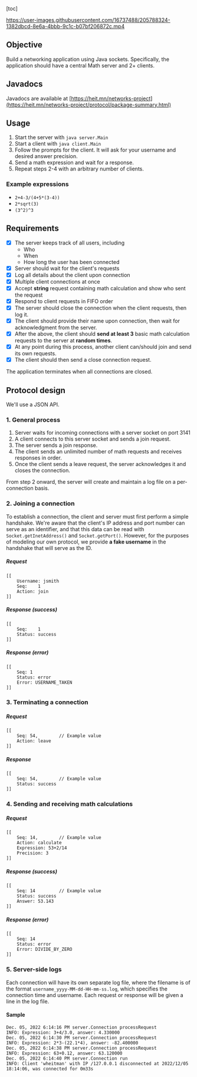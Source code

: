 [toc]

https://user-images.githubusercontent.com/16737488/205788324-1382dbcd-8e6a-4bbb-9c1c-b07bf206872c.mp4

## Objective

Build a networking application using Java sockets. Specifically, the application should have a central Math server and 2+ clients.

## Javadocs
Javadocs are available at [https://heit.mn/networks-project](https://heit.mn/networks-project/protocol/package-summary.html)

## Usage
1. Start the server with `java server.Main`
2. Start a client with `java client.Main`
3. Follow the prompts for the client. It will ask for your username and desired answer precision.
4. Send a math expression and wait for a response.
5. Repeat steps 2-4 with an arbitrary number of clients.

### Example expressions
- `2+4-3/(4+5*(3-4))`
- `2*sqrt(3)`
- `(3^2)^3`

## Requirements
- [x] The server keeps track of all users, including
    - Who
    - When
    - How long the user has been connected
- [x] Server should wait for the client's requests
- [x] Log all details about the client upon connection
- [x] Multiple client connections at once
- [x] Accept **string** request containing math calculation and show who sent the request
- [x] Respond to client requests in FIFO order
- [x] The server should close the connection when the client requests, then log it.
- [x] The client should provide their name upon connection, then wait for acknowledgment from the server.
- [x] After the above, the client should **send at least 3** basic math calculation requests to the server at **random times**.
- [x] At any point during this process, another client can/should join and send its own requests.
- [x] The client should then send a close connection request.

The application terminates when all connections are closed.

## Protocol design
We'll use a JSON API.

### 1. General process
1. Server waits for incoming connections with a server socket on port 3141
2. A client connects to this server socket and sends a join request.
3. The server sends a join response.
4. The client sends an unlimited number of math requests and receives responses in order.
5. Once the client sends a leave request, the server acknowledges it and closes the connection.

From step 2 onward, the server will create and maintain a log file on a per-connection basis.

### 2. Joining a connection
To establish a connection, the client and server must first perform a simple handshake. We're aware that the client's IP address and port number can serve as an identifier, and that this data can be read with `Socket.getInetAddress()` and `Socket.getPort()`. However, for the purposes of modeling our own protocol, we provide **a fake username** in the handshake that will serve as the ID.

##### Request

```
[[
   	Username: jsmith
    Seq:	1
    Action: join
]]
```
##### Response (success)

```
[[
    Seq:	1
    Status: success
]]
```

##### Response (error)

```
[[
   	Seq: 1
    Status: error
    Error: USERNAME_TAKEN
]]
```

### 3. Terminating a connection

##### Request

```
[[
    Seq: 54, 		// Example value
    Action: leave
]]
```

##### Response

```
[[
    Seq: 54, 		// Example value
    Status: success
]]
```

### 4. Sending and receiving math calculations

##### Request

```
[[
    Seq: 14, 		// Example value
    Action: calculate
    Expression: 53+2/14
    Precision: 3
]]
```

##### Response (success)

```
[[
    Seq: 14 		// Example value
    Status: success
    Answer: 53.143
]]
```

##### Response (error)

```
[[
   	Seq: 14
    Status: error
    Error: DIVIDE_BY_ZERO
]]
```

### 5. Server-side logs

Each connection will have its own separate log file, where the filename is of the format `username_yyyy-MM-dd-HH-mm-ss.log`, which specifies the connection time and username. Each request or response will be given a line in the log file.

#### Sample
```text
Dec. 05, 2022 6:14:16 PM server.Connection processRequest
INFO: Expression: 3+4/3.0, answer: 4.330000
Dec. 05, 2022 6:14:30 PM server.Connection processRequest
INFO: Expression: 2*3-(22.1*4), answer: -82.400000
Dec. 05, 2022 6:14:38 PM server.Connection processRequest
INFO: Expression: 63+0.12, answer: 63.120000
Dec. 05, 2022 6:14:40 PM server.Connection run
INFO: Client 'wheitman' with IP /127.0.0.1 disconnected at 2022/12/05 18:14:06, was connected for 0m33s
```
